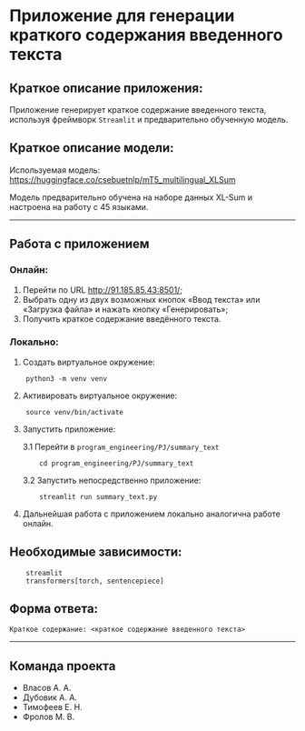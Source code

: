 # Приложение для генерации краткого содержания введенного текста

## Краткое описание приложения:

Приложение генерирует краткое содержание введенного текста, используя фреймворк `Streamlit` и
предварительно обученную модель.

## Краткое описание модели:

Используемая модель: https://huggingface.co/csebuetnlp/mT5_multilingual_XLSum

Модель предварительно обучена на наборе данных XL-Sum и настроена на работу с 45 языками.

---

## Работа с приложением

### **Онлайн**:

1. Перейти по URL http://91.185.85.43:8501/;
2. Выбрать одну из двух возможных кнопок «Ввод текста» или «Загрузка файла» и нажать кнопку «Генерировать»;
3. Получить краткое содержание введённого текста.

### **Локально**:

1. Создать виртуальное окружение:

```
    python3 -m venv venv
```

2. Активировать виртуальное окружение:

```
    source venv/bin/activate
```

3. Запустить приложение:

    3.1 Перейти в `program_engineering/PJ/summary_text`

    ```
        cd program_engineering/PJ/summary_text
    ```

    3.2 Запустить непосредственно приложение:

    ```
        streamlit run summary_text.py
    ```

4. Дальнейшая работа с приложением локально аналогична работе онлайн.

## Необходимые зависимости:

```
    streamlit
    transformers[torch, sentencepiece]
```

## Форма ответа:

```
Краткое содержание: <краткое содержание введенного текста>
```

---

## Команда проекта

- Власов А. А.
- Дубовик А. А.
- Тимофеев Е. Н.
- Фролов М. В.